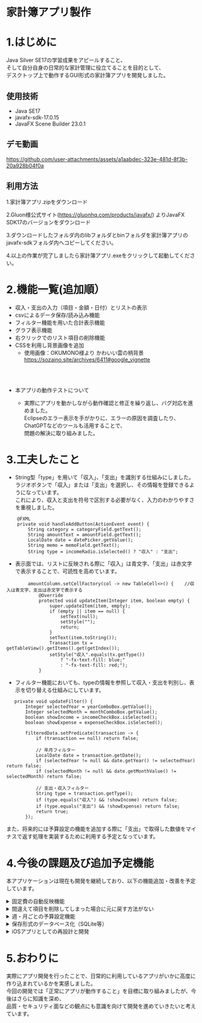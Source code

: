 # 家計簿アプリ製作

# 1.はじめに

Java Silver SE17の学習成果をアピールすること、  
そして自分自身の日常的な家計管理に役立てることを目的として、  
デスクトップ上で動作するGUI形式の家計簿アプリを開発しました。


## 使用技術    
- Java SE17  
- javafx-sdk-17.0.15  
- JavaFX Scene Builder 23.0.1

## デモ動画

https://github.com/user-attachments/assets/a1aabdec-323e-481d-8f3b-20a928b04f0a

## 利用方法  
1.家計簿アプリ.zipをダウンロード  

2.Gluon様公式サイト(https://gluonhq.com/products/javafx/) よりJavaFX SDK17のバージョンをダウンロード  

3.ダウンロードしたフォルダ内のlibフォルダとbinフォルダを家計簿アプリの  
  javafx-sdkフォルダ内へコピーしてください。  

4.以上の作業が完了しましたら家計簿アプリ.exeをクリックして起動してください。  

  
# 2.機能一覧(追加順）  

- 収入・支出の入力（項目・金額・日付）とリストの表示   
- csvによるデータ保存/読み込み機能  
- フィルター機能を用いた合計表示機能  
- グラフ表示機能  
- 右クリックでのリスト項目の削除機能  
- CSSを利用し背景画像を追加  
  - 使用画像：OKUMONO様より かわいい雲の柄背景　https://sozaino.site/archives/6411#google_vignette
<br>
<br>  

 - 本アプリの動作テストについて

   - 実際にアプリを動かしながら動作確認と修正を繰り返し、バグ対応を進めました。  
   Eclipseのエラー表示を手がかりに、エラーの原因を調査したり、ChatGPTなどのツールも活用することで、  
   問題の解決に取り組みました。  


# 3.工夫したこと  

- String型「type」を用いて「収入」、「支出」を識別する仕組みにしました。  
  ラジオボタンで「収入」または「支出」を選択し、その情報を登録できるようになっています。  
  これにより、収入と支出を符号で区別する必要がなく、入力のわかりやすさを重視しました。
```java:Controller
    @FXML
    private void handleAddButton(ActionEvent event) {
        String category = categoryField.getText();
        String amountText = amountField.getText();
        LocalDate date = datePicker.getValue();
        String memo = memoField.getText();
        String type = incomeRadio.isSelected() ? "収入" : "支出";
```  
- 表示面では、リストに反映される際に「収入」は青文字、「支出」は赤文字で表示することで、可読性を高めています。  
  
```java:Controller
        amountColumn.setCellFactory(col -> new TableCell<>() {    //収入は青文字、支出は赤文字で表示する
            @Override
            protected void updateItem(Integer item, boolean empty) {
                super.updateItem(item, empty);
                if (empty || item == null) {
                    setText(null);
                    setStyle("");
                    return;
                }
                setText(item.toString());
                Transaction tx = getTableView().getItems().get(getIndex());
                setStyle("収入".equals(tx.getType())
                    ? "-fx-text-fill: blue;"
                    : "-fx-text-fill: red;");
            }
```
 
- フィルター機能においても、typeの情報を参照して収入・支出を判別し、表示を切り替える仕組みにしています。   
 ```java:Controller
    private void updateFilter() {
        Integer selectedYear = yearComboBox.getValue();
        Integer selectedMonth = monthComboBox.getValue();
        boolean showIncome = incomeCheckBox.isSelected();
        boolean showExpense = expenseCheckBox.isSelected();

        filteredData.setPredicate(transaction -> {
            if (transaction == null) return false;

            // 年月フィルター
            LocalDate date = transaction.getDate();
            if (selectedYear != null && date.getYear() != selectedYear) return false;
            if (selectedMonth != null && date.getMonthValue() != selectedMonth) return false;

            // 支出・収入フィルター
            String type = transaction.getType();
            if (type.equals("収入") && !showIncome) return false;
            if (type.equals("支出") && !showExpense) return false;
            return true;
        });
```
また、将来的には予算設定の機能を追加する際に「支出」で取得した数値をマイナスで返す処理を実装するために利用する予定となっています。  

# 4.今後の課題及び追加予定機能 

本アプリケーションは現在も開発を継続しており、以下の機能追加・改善を予定しています。

<details><summary>固定費の自動反映機能</summary>  

- ユーザーが一度固定費を登録すると、指定した日付に毎月自動的にリストへ反映される仕組みを追加予定。  
</details>  


<details><summary>間違えて項目を削除してしまった場合に元に戻す方法がない</summary>  

- Ctrl + Z によるUNDO（元に戻す）機能を実装し対応予定　　

</details>  


<details><summary>週・月ごとの予算設定機能</summary>  

- 予算オーバーを可視化し、より計画的な家計管理をサポートする。  　

</details>  

<details><summary>保存形式のデータベース化（SQLite等）</summary>  

- 現在のCSV保存からデータベース管理へ移行し、データの整合性・拡張性を向上させる  
（優先度は低めだが、データベースやバックエンドの学習を兼ねて検討中）。    　

</details>  

<details><summary>iOSアプリとしての再設計と開発</summary>  

- 最終的な目標として、Swiftを用いて本アプリと同様の機能を持つiPhone対応アプリを開発予定。  
Swiftの学習と、上記の機能実装が完了した段階で着手する予定。 　

</details>  



# 5.おわりに

実際にアプリ開発を行ったことで、日常的に利用しているアプリがいかに高度に作り込まれているかを実感しました。  
今回の開発では「正常にアプリが動作すること」を目標に取り組みましたが、今後はさらに知識を深め、  
品質・セキュリティ面などの観点にも意識を向けて開発を進めていきたいと考えています。

